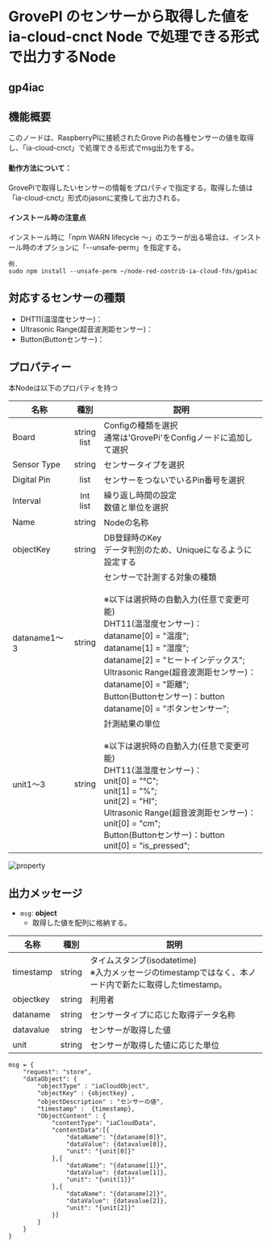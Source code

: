 # GrovePI のセンサーから取得した値を ia-cloud-cnct Node で処理できる形式で出力するNode

## gp4iac

## 機能概要

このノードは、RaspberryPIに接続されたGrove Piの各種センサーの値を取得し、「ia-cloud-cnct」で処理できる形式でmsg出力をする。

#### 動作方法について：

GrovePiで取得したいセンサーの情報をプロパティで指定する。取得した値は「ia-cloud-cnct」形式のjasonに変換して出力される。

#### インストール時の注意点

インストール時に「npm WARN lifecycle ～」のエラーが出る場合は、インストール時のオプションに「--unsafe-perm」を指定する。

```
例.
sudo npm install --unsafe-perm ~/node-red-contrib-ia-cloud-fds/gp4iac
```



## 対応するセンサーの種類

* DHT11(温湿度センサー)：
* Ultrasonic Range(超音波測距センサー)：
* Button(Buttonセンサー)：



## プロパティー

本Nodeは以下のプロパティを持つ

| 名称         |       種別       | 説明                                                         |
| ------------ | :--------------: | ------------------------------------------------------------ |
| Board        | string<br />list | Configの種類を選択<br />通常は'GrovePi'をConfigノードに追加して選択 |
| Sensor Type  |      string      | センサータイプを選択                                         |
| Digital Pin  |       list       | センサーをつないでいるPin番号を選択                          |
| Interval     |  Int<br />list   | 繰り返し時間の設定<br />数値と単位を選択                     |
| Name         |      string      | Nodeの名称                                                   |
| objectKey    |      string      | DB登録時のKey<br />データ判別のため、Uniqueになるように設定する |
| dataname1～3 |      string      | センサーで計測する対象の種類<br /><br />※以下は選択時の自動入力(任意で変更可能)<br />DHT11(温湿度センサー)：<br />        dataname[0] = "温度";<br/>        dataname[1] = "湿度";<br/>        dataname[2] = "ヒートインデックス";<br />    Ultrasonic Range(超音波測距センサー)：<br />        dataname[0] = "距離";<br />     Button(Buttonセンサー)：button<br />        dataname[0] = "ボタンセンサー"; |
| unit1～3     |      string      | 計測結果の単位<br /><br />※以下は選択時の自動入力(任意で変更可能)<br />DHT11(温湿度センサー)：<br />        unit[0] = "℃";<br/>        unit[1] = "%";<br/>        unit[2] = "HI";<br />    Ultrasonic Range(超音波測距センサー)：<br />        unit[0] = "cm";<br />    Button(Buttonセンサー)：button<br />        unit[0] = "is_pressed"; |

![property](property.png)

## 出力メッセージ

* ``msg``:  **object**
  * 取得した値を配列に格納する。

| 名称      | 種別   | 説明                                                         |
| --------- | ------ | ------------------------------------------------------------ |
| timestamp | string | タイムスタンプ(isodatetime)<br />※入力メッセージのtimestampではなく、本ノード内で新たに取得したtimestamp。 |
| objectkey | string | 利用者                                                       |
| dataname  | string | センサータイプに応じた取得データ名称                         |
| datavalue | string | センサーが取得した値                                         |
| unit      | string | センサーが取得した値に応じた単位                             |


```
msg = {
    "request": "store",
    "dataObject": {
        "objectType" : "iaCloudObject",
        "objectKey" : {objectkey} ,
        "objectDescription" : "センサーの値",
        "timestamp" :  {timestamp},
        "ObjectContent" : {
            "contentType": "iaCloudData",
            "contentData":[{
                "dataName": "{dataname[0]}",
                "dataValue": {datavalue[0]},
                "unit": "{unit[0]}"
            },{
                "dataName": "{dataname[1]}",
                "dataValue": {datavalue[1]},
                "unit": "{unit[1]}"
            },{
                "dataName": "{dataname[2]}",
                "dataValue": {datavalue[2]},
                "unit": "{unit[2]}"
            }]
        }
    }
}


```


